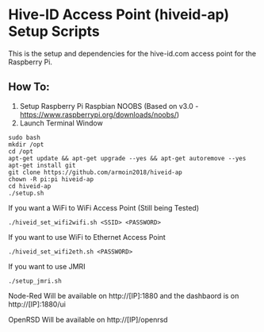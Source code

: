 # Hive-ID Access Point (hiveid-ap) Setup Scripts

This is the setup and dependencies for the hive-id.com access point for the Raspberry Pi. 

## How To:
1. Setup Raspberry Pi Raspbian NOOBS (Based on v3.0 - https://www.raspberrypi.org/downloads/noobs/)
2. Launch Terminal Window
```
sudo bash 
mkdir /opt 
cd /opt
apt-get update && apt-get upgrade --yes && apt-get autoremove --yes 
apt-get install git
git clone https://github.com/armoin2018/hiveid-ap
chown -R pi:pi hiveid-ap
cd hiveid-ap
./setup.sh
```
If you want a WiFi to  WiFi Access Point (Still being Tested)
```
./hiveid_set_wifi2wifi.sh <SSID> <PASSWORD>
```

If you want to use WiFi to Ethernet Access Point
```
./hiveid_set_wifi2eth.sh <PASSWORD>
```

If you want to use JMRI
```
./setup_jmri.sh
```

Node-Red 
Will be available on http://[IP]:1880 and the dashbaord is on http://[IP]:1880/ui
  
OpenRSD
Will be available on http://[IP]/openrsd
  
  
